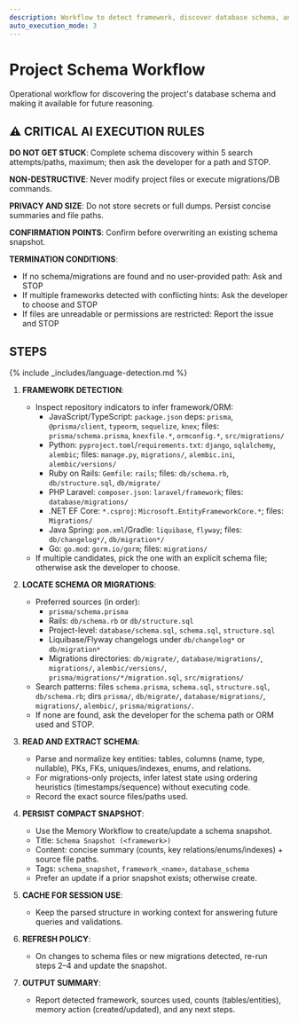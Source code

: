 ```yaml
---
description: Workflow to detect framework, discover database schema, and persist a compact schema snapshot
auto_execution_mode: 3
---
```


# Project Schema Workflow

Operational workflow for discovering the project's database schema and making it available for future reasoning.

## ⚠️ CRITICAL AI EXECUTION RULES

**DO NOT GET STUCK**: Complete schema discovery within 5 search attempts/paths, maximum; then ask the developer for a path and STOP.

**NON-DESTRUCTIVE**: Never modify project files or execute migrations/DB commands.

**PRIVACY AND SIZE**: Do not store secrets or full dumps. Persist concise summaries and file paths.

**CONFIRMATION POINTS**: Confirm before overwriting an existing schema snapshot.

**TERMINATION CONDITIONS**:

- If no schema/migrations are found and no user-provided path: Ask and STOP
- If multiple frameworks detected with conflicting hints: Ask the developer to choose and STOP
- If files are unreadable or permissions are restricted: Report the issue and STOP

## STEPS

{% include _includes/language-detection.md %}

1. **FRAMEWORK DETECTION**:
   - Inspect repository indicators to infer framework/ORM:
     - JavaScript/TypeScript: `package.json` deps: `prisma`, `@prisma/client`, `typeorm`, `sequelize`, `knex`; files: `prisma/schema.prisma`, `knexfile.*`, `ormconfig.*`, `src/migrations/`
     - Python: `pyproject.toml`/`requirements.txt`: `django`, `sqlalchemy`, `alembic`; files: `manage.py`, `migrations/`, `alembic.ini`, `alembic/versions/`
     - Ruby on Rails: `Gemfile`: `rails`; files: `db/schema.rb`, `db/structure.sql`, `db/migrate/`
     - PHP Laravel: `composer.json`: `laravel/framework`; files: `database/migrations/`
     - .NET EF Core: `*.csproj`: `Microsoft.EntityFrameworkCore.*`; files: `Migrations/`
     - Java Spring: `pom.xml`/Gradle: `liquibase`, `flyway`; files: `db/changelog*/`, `db/migration*/`
     - Go: `go.mod`: `gorm.io/gorm`; files: `migrations/`
   - If multiple candidates, pick the one with an explicit schema file; otherwise ask the developer to choose.

2. **LOCATE SCHEMA OR MIGRATIONS**:
   - Preferred sources (in order):
     - `prisma/schema.prisma`
     - Rails: `db/schema.rb` or `db/structure.sql`
     - Project-level: `database/schema.sql`, `schema.sql`, `structure.sql`
     - Liquibase/Flyway changelogs under `db/changelog*` or `db/migration*`
     - Migrations directories: `db/migrate/`, `database/migrations/`, `migrations/`, `alembic/versions/`, `prisma/migrations/*/migration.sql`, `src/migrations/`
   - Search patterns: files `schema.prisma`, `schema.sql`, `structure.sql`, `db/schema.rb`; dirs `prisma/`, `db/migrate/`, `database/migrations/`, `migrations/`, `alembic/`, `prisma/migrations/`.
   - If none are found, ask the developer for the schema path or ORM used and STOP.

3. **READ AND EXTRACT SCHEMA**:
   - Parse and normalize key entities: tables, columns (name, type, nullable), PKs, FKs, uniques/indexes, enums, and relations.
   - For migrations-only projects, infer latest state using ordering heuristics (timestamps/sequence) without executing code.
   - Record the exact source files/paths used.

4. **PERSIST COMPACT SNAPSHOT**:
   - Use the Memory Workflow to create/update a schema snapshot.
   - Title: `Schema Snapshot (<framework>)`
   - Content: concise summary (counts, key relations/enums/indexes) + source file paths.
   - Tags: `schema_snapshot`, `framework_<name>`, `database_schema`
   - Prefer an update if a prior snapshot exists; otherwise create.

5. **CACHE FOR SESSION USE**:
   - Keep the parsed structure in working context for answering future queries and validations.

6. **REFRESH POLICY**:
   - On changes to schema files or new migrations detected, re-run steps 2–4 and update the snapshot.

7. **OUTPUT SUMMARY**:
   - Report detected framework, sources used, counts (tables/entities), memory action (created/updated), and any next steps.
